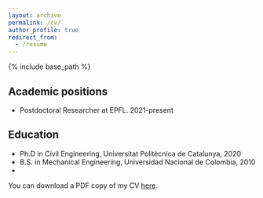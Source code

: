 ```yaml
---
layout: archive
permalink: /cv/
author_profile: true
redirect_from:
  - /resume
---
```


{% include base_path %}

## Academic positions

* Postdoctoral Researcher at EPFL. 2021-present

## Education

* Ph.D in Civil Engineering, Universitat Politècnica de Catalunya, 2020 
* B.S. in Mechanical Engineering, Universidad Nacional de Colombia, 2010
* 

You can download a PDF copy of my CV [here](/CV/CV.pdf).
